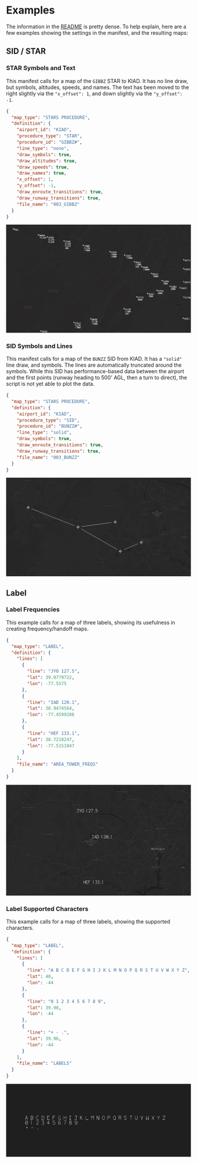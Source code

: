 # Examples

The information in the [README](../README.md) is pretty dense. To help explain, here are a few examples showing the settings in the manifest, and the resulting maps:

## SID / STAR

### STAR Symbols and Text

This manifest calls for a map of the `GIBBZ` STAR to KIAD. It has no line draw, but symbols, altitudes, speeds, and names. The text has been moved to the right slightly via the `"x_offset": 1`, and down slightly via the `"y_offset": -1`.

```json
{
  "map_type": "STARS PROCEDURE",
  "definition": {
    "airport_id": "KIAD",
    "procedure_type": "STAR",
    "procedure_id": "GIBBZ#",
    "line_type": "none",
    "draw_symbols": true,
    "draw_altitudes": true,
    "draw_speeds": true,
    "draw_names": true,
    "x_offset": 1,
    "y_offset": -1,
    "draw_enroute_transitions": true,
    "draw_runway_transitions": true,
    "file_name": "003_GIBBZ"
  }
}
```

![](./images/GIBBZ.png)

### SID Symbols and Lines

This manifest calls for a map of the `BUNZZ` SID from KIAD. It has a `"solid"` line draw, and symbols. The lines are automatically truncated around the symbols. While this SID has performance-based data between the airport and the first points (runway heading to 500' AGL, then a turn to direct), the script is not yet able to plot the data.

```json
{
  "map_type": "STARS PROCEDURE",
  "definition": {
    "airport_id": "KIAD",
    "procedure_type": "SID",
    "procedure_id": "BUNZZ#",
    "line_type": "solid",
    "draw_symbols": true,
    "draw_enroute_transitions": true,
    "draw_runway_transitions": true,
    "file_name": "003_BUNZZ"
  }
}
```

![](./images/BUNZZ.png)

## Label

### Label Frequencies

This example calls for a map of three labels, showing its usefulness in creating frequency/handoff maps.

```json
{
  "map_type": "LABEL",
  "definition": {
    "lines": [
      {
        "line": "JYO 127.5",
        "lat": 39.0779722,
        "lon": -77.5575
      },
      {
        "line": "IAD 120.1",
        "lat": 38.9474564,
        "lon": -77.4599286
      },
      {
        "line": "HEF 133.1",
        "lat": 38.7210247,
        "lon": -77.5151047
      }
    ],
    "file_name": "AREA_TOWER_FREQS"
  }
}
```

![](./images/FREQS.png)

### Label Supported Characters

This example calls for a map of three labels, showing the supported characters.

```json
{
  "map_type": "LABEL",
  "definition": {
    "lines": [
      {
        "line": "A B C D E F G H I J K L M N O P Q R S T U V W X Y Z",
        "lat": 40,
        "lon": -44
      },
      {
        "line": "0 1 2 3 4 5 6 7 8 9",
        "lat": 39.98,
        "lon": -44
      },
      {
        "line": "+ - .",
        "lat": 39.96,
        "lon": -44
      }
    ],
    "file_name": "LABELS"
  }
}
```

![](./images/CHARS.png)
